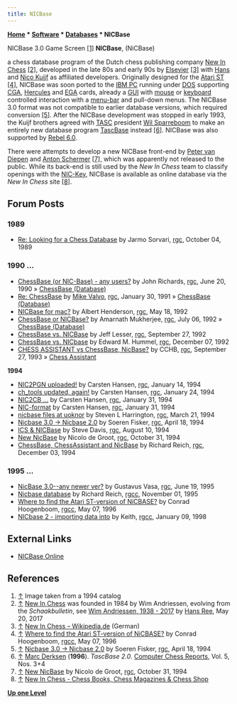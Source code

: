```yaml
---
title: NICBase
---
```

**[Home](Home "Home") \* [Software](Software "Software") \* [Databases](Databases "Databases") \* NICBase**



 [](File:NICBase.JPG) NICBase 3.0 Game Screen <a id="cite-note-1" href="#cite-ref-1">[1]</a> 
**NICBase**, (NiCBase)  

a chess database program of the Dutch chess publishing company [New In Chess](https://en.wikipedia.org/wiki/New_In_Chess) <a id="cite-note-2" href="#cite-ref-2">[2]</a>, developed in the late 80s and early 90s by [Elsevier](https://en.wikipedia.org/wiki/Elsevier) <a id="cite-note-3" href="#cite-ref-3">[3]</a> with [Hans](Hans_Kuijf "Hans Kuijf") and [Nico Kuijf](index.php?title=Nico_Kuijf&action=edit&redlink=1 "Nico Kuijf (page does not exist)") as affiliated developers. Originally designed for the [Atari ST](Atari_ST "Atari ST") <a id="cite-note-4" href="#cite-ref-4">[4]</a>, NICBase was soon ported to the [IBM PC](IBM_PC "IBM PC") running under [DOS](MS-DOS "MS-DOS") supporting [CGA](https://en.wikipedia.org/wiki/Color_Graphics_Adapter), [Hercules](https://en.wikipedia.org/wiki/Hercules_Graphics_Card) and [EGA](https://en.wikipedia.org/wiki/Enhanced_Graphics_Adapter) cards, already a [GUI](GUI "GUI") with [mouse](https://en.wikipedia.org/wiki/Computer_mouse) or [keyboard](https://en.wikipedia.org/wiki/Computer_keyboard) controlled interaction with a [menu-bar](https://en.wikipedia.org/wiki/Menu_(computing)) and pull-down menus. The NICBase 3.0 format was not compatible to earlier database versions, which required conversion <a id="cite-note-5" href="#cite-ref-5">[5]</a>. After the NICBase development was stopped in early 1993, the Kuijf brothers agreed with [TASC](TASC "TASC") president [Wil Sparreboom](Wil_Sparreboom "Wil Sparreboom") to make an entirely new database program [TascBase](TascBase "TascBase") instead <a id="cite-note-6" href="#cite-ref-6">[6]</a>. NICBase was also supported by [Rebel 6.0](Rebel "Rebel"). 


There were attempts to develop a new NICBase front-end by [Peter van Diepen](Peter_van_Diepen "Peter van Diepen") and [Anton Schermer](index.php?title=Anton_Schermer&action=edit&redlink=1 "Anton Schermer (page does not exist)") <a id="cite-note-7" href="#cite-ref-7">[7]</a>, which was apparently not released to the public. While its back-end is still used by the *New In Chess* team to classify openings with the [NIC-Key](NIC-Key "NIC-Key"), NICBase is available as online database via the *New In Chess* site <a id="cite-note-8" href="#cite-ref-8">[8]</a>. 



## Forum Posts


### 1989


* [Re: Looking for a Chess Database](https://groups.google.com/d/msg/rec.games.chess/PxR4IpPVASQ/IJbaVFHBXaYJ) by Jarmo Sorvari, [rgc](Computer_Chess_Forums "Computer Chess Forums"), October 04, 1989


### 1990 ...


* [ChessBase (or NIC-Base) - any users?](https://groups.google.com/d/msg/rec.games.chess/kL-jALUBtHE/gD-OC4hySQoJ) by John Richards, [rgc](Computer_Chess_Forums "Computer Chess Forums"), June 20, 1990 » [ChessBase (Database)](ChessBase_(Database) "ChessBase (Database)")
* [Re: ChessBase](https://groups.google.com/d/msg/rec.games.chess/VelERxmnX9A/7RaQv-6-z6QJ) by [Mike Valvo](Michael_Valvo "Michael Valvo"), [rgc](Computer_Chess_Forums "Computer Chess Forums"), January 30, 1991 » [ChessBase (Database)](ChessBase_(Database) "ChessBase (Database)")
* [NICBase for mac?](https://groups.google.com/d/msg/rec.games.chess/jbmplDo2bTE/qmzUi0-yAnQJ) by Albert Henderson, [rgc](Computer_Chess_Forums "Computer Chess Forums"), May 18, 1992
* [ChessBase or NICBase?](https://groups.google.com/d/msg/rec.games.chess/WQXC4hJl6zg/qZWghtUreMsJ) by Amarnath Mukherjee, [rgc](Computer_Chess_Forums "Computer Chess Forums"), July 06, 1992 » [ChessBase (Database)](ChessBase_(Database) "ChessBase (Database)")
* [ChessBase vs. NICBase](https://groups.google.com/d/msg/rec.games.chess/E0fVm_Y3G-o/8xzolPb6mOIJ) by Jeff Lesser, [rgc](Computer_Chess_Forums "Computer Chess Forums"), September 27, 1992
* [ChessBase vs. NICbase](https://groups.google.com/d/msg/rec.games.chess/-DrrLUog8tQ/NofNwP1LWK0J) by Edward M. Hummel, [rgc](Computer_Chess_Forums "Computer Chess Forums"), December 07, 1992
* [CHESS ASSISTANT vs ChessBase, NicBase?](https://groups.google.com/d/msg/rec.games.chess/OC2DrsN7wkA/b60hK_ErcoAJ) by CCHB, [rgc](Computer_Chess_Forums "Computer Chess Forums"), September 27, 1993 » [Chess Assistant](Chess_Assistant "Chess Assistant")


**1994**



* [NIC2PGN uploaded!](https://groups.google.com/d/msg/rec.games.chess/1aC3NK5Re7E/2BQ0-d5R-c0J) by Carsten Hansen, [rgc](Computer_Chess_Forums "Computer Chess Forums"), January 14, 1994
* [ch\_tools updated, again!](https://groups.google.com/d/msg/rec.games.chess/BA4UPCloIss/6jKL792mQiYJ) by Carsten Hansen, [rgc](Computer_Chess_Forums "Computer Chess Forums"), January 24, 1994
* [NIC2CB ...](https://groups.google.com/d/msg/rec.games.chess/y_fROI3ICZI/oXyXpmW707oJ) by Carsten Hansen, [rgc](Computer_Chess_Forums "Computer Chess Forums"), January 31, 1994
* [NIC-format](https://groups.google.com/d/msg/rec.games.chess/qJQPRZXWu8Q/U0pVph55moYJ) by Carsten Hansen, [rgc](Computer_Chess_Forums "Computer Chess Forums"), January 31, 1994
* [nicbase files at uoknor](https://groups.google.com/d/msg/rec.games.chess/1ss9FbPi554/4z6wlwEPiF4J) by Steven L Harrington, [rgc](Computer_Chess_Forums "Computer Chess Forums"), March 21, 1994
* [Nicbase 3.0 -> Nicbase 2.0](https://groups.google.com/d/msg/rec.games.chess/Z4zAyoSQI3E/Cb3icdeewDYJ) by Soeren Fisker, [rgc](Computer_Chess_Forums "Computer Chess Forums"), April 18, 1994
* [ICS & NICBase](https://groups.google.com/d/msg/rec.games.chess/4auyj9d0lh8/J6dXtkwnxNcJ) by Steve Davis, [rgc](Computer_Chess_Forums "Computer Chess Forums"), August 10, 1994
* [New NicBase](https://groups.google.com/d/msg/rec.games.chess/sC54Cjt2af4/CjDxJTKvaboJ) by Nicolo de Groot, [rgc](Computer_Chess_Forums "Computer Chess Forums"), October 31, 1994
* [ChessBase, ChessAssistant and NicBase](https://groups.google.com/d/msg/rec.games.chess/Z72gdE4292Q/hAaa0d_PgisJ) by Richard Reich, [rgc](Computer_Chess_Forums "Computer Chess Forums"), December 03, 1994


### 1995 ...


* [NicBase 3.0--any newer ver?](https://groups.google.com/d/msg/rec.games.chess/eE3tU9WkDyw/V-DYxvx7BmIJ) by Gustavus Vasa, [rgc](Computer_Chess_Forums "Computer Chess Forums"), June 19, 1995
* [Nicbase database](https://groups.google.com/d/msg/rec.games.chess.computer/RsV9eutpBNc/nWmGmSqu-EUJ) by Richard Reich, [rgcc](Computer_Chess_Forums "Computer Chess Forums"), November 01, 1995
* [Where to find the Atari ST-version of NiCBASE?](https://groups.google.com/d/msg/rec.games.chess.computer/CFEM8QjAXfA/fYWsDhrFKQAJ) by Conrad Hoogenboom, [rgcc](Computer_Chess_Forums "Computer Chess Forums"), May 07, 1996
* [NICbase 2 - importing data into](https://groups.google.com/d/msg/rec.games.chess.computer/Pr2j9vnNumE/UfREP4tp31AJ) by Keith, [rgcc](Computer_Chess_Forums "Computer Chess Forums"), January 09, 1998


## External Links


* [NICBase Online](https://secure.newinchess.com/NICBase/Default.aspx?PageID=400)


## References


1. <a id="cite-ref-1" href="#cite-note-1">↑</a> Image taken from a 1994 catalog
2. <a id="cite-ref-2" href="#cite-note-2">↑</a> [New In Chess](https://en.wikipedia.org/wiki/New_In_Chess) was founded in 1984 by Wim Andriessen, evolving from the *Schaakbulletin*, see [Wim Andriessen, 1938 - 2017](https://www.nrc.nl/nieuws/2017/05/20/wim-andriessen-1938-2017-9332257-a1559685) by [Hans Ree](https://en.wikipedia.org/wiki/Hans_Ree), May 20, 2017
3. <a id="cite-ref-3" href="#cite-note-3">↑</a> [New In Chess – Wikipedia.de](https://de.wikipedia.org/wiki/New_In_Chess) (German)
4. <a id="cite-ref-4" href="#cite-note-4">↑</a> [Where to find the Atari ST-version of NiCBASE?](https://groups.google.com/d/msg/rec.games.chess.computer/CFEM8QjAXfA/fYWsDhrFKQAJ) by Conrad Hoogenboom, [rgcc](Computer_Chess_Forums "Computer Chess Forums"), May 07, 1996
5. <a id="cite-ref-5" href="#cite-note-5">↑</a> [Nicbase 3.0 -> Nicbase 2.0](https://groups.google.com/d/msg/rec.games.chess/Z4zAyoSQI3E/Cb3icdeewDYJ) by Soeren Fisker, [rgc](Computer_Chess_Forums "Computer Chess Forums"), April 18, 1994
6. <a id="cite-ref-6" href="#cite-note-6">↑</a> [Marc Derksen](Marc_Derksen "Marc Derksen") (**1996**). *TascBase 2.0*. [Computer Chess Reports](Computer_Chess_Reports "Computer Chess Reports"), Vol. 5, Nos. 3+4
7. <a id="cite-ref-7" href="#cite-note-7">↑</a> [New NicBase](https://groups.google.com/d/msg/rec.games.chess/sC54Cjt2af4/CjDxJTKvaboJ) by Nicolo de Groot, [rgc](Computer_Chess_Forums "Computer Chess Forums"), October 31, 1994
8. <a id="cite-ref-8" href="#cite-note-8">↑</a> [New In Chess - Chess Books, Chess Magazines & Chess Shop](https://www.newinchess.com/)

**[Up one Level](Databases "Databases")**







 
